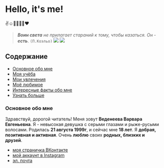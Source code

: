 # Hello, it's me!
:v::relaxed::microphone::volleyball::dizzy::cherry_blossom::heart:
>**_Воин света_** _не прилагает стараний к тому, чтобы казаться. Он_ - **_есть_**. `(П.Коэльо)`
![](https://pp.userapi.com/c639920/v639920448/33468/aGr8oyqLtHE.jpg) ![](https://pp.userapi.com/c841022/v841022064/46d48/GF01oCtrRE4.jpg) 
## Содержание
+ [Основное обо мне](#a)
+ [Моя учёба](#b)
+ [Мои увлечения](#c)
+ [Моё любимое](#d)
+ [Интересные факты обо мне](#e)
+ [Узнать больше](#f)
### Основное обо мне<a name="a"></a>
Здравствуй, дорогой читатель! Меня зовут **Веденеева Варвара Евгеньевна**. Я - невысокая девушка с серыми глазами и рыже-русыми волосами. Родилась **21 августа 1999г**, и сейчас мне **18 лет**. Я **добрая, позитивная и активная**. Очень **люблю** своих **родных, близких и друзей**.
+ [моя страничка ВКонтакте](https://vk.com/varenik_s_izuminkoy)
+ [мой аккаунт в Instagram](https://instagram.com/varushka99)
+ [эл. почта]()
